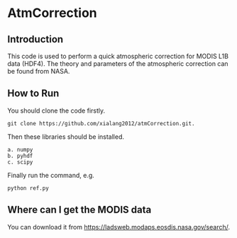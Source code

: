 # AtmCorrection

## Introduction
This code is used to perform a quick atmospheric correction for MODIS L1B data (HDF4). The theory and parameters of the atmospheric correction can be found from NASA.

## How to Run
You should clone the code firstly.
```
git clone https://github.com/xialang2012/atmCorrection.git.
```
Then these libraries should be installed.
```
a. numpy
b. pyhdf
c. scipy
```
Finally run the command, e.g. 
```
python ref.py
```

## Where can I get the MODIS data
You can download it from https://ladsweb.modaps.eosdis.nasa.gov/search/.
